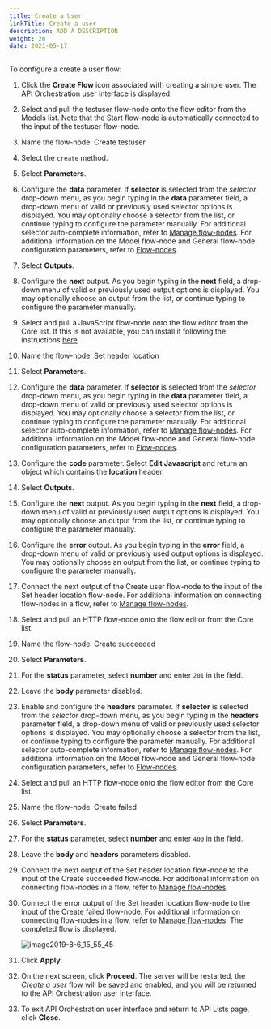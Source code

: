 ```yaml
---
title: Create a User
linkTitle: Create a user
description: ADD A DESCRIPTION
weight: 20
date: 2021-05-17
---
```


To configure a create a user flow:

1. Click the **Create Flow** icon associated with creating a simple user.
    The API Orchestration user interface is displayed.

2. Select and pull the testuser flow-node onto the flow editor from the Models list. Note that the Start flow-node is automatically connected to the input of the testuser flow-node.

3. Name the flow-node: Create testuser

4. Select the `create` method.

5. Select **Parameters**.

6. Configure the **data** parameter. If **selector** is selected from the _selector_ drop-down menu, as you begin typing in the **data** parameter field, a drop-down menu of valid or previously used selector options is displayed. You may optionally choose a selector from the list, or continue typing to configure the parameter manually. For additional selector auto-complete information, refer to [Manage flow-nodes](/docs/developer_guide/flows/manage_flow-nodes/). For additional information on the Model flow-node and General flow-node configuration parameters, refer to [Flow-nodes](/docs/developer_guide/flows/flow-nodes/).

7. Select **Outputs**.

8. Configure the **next** output. As you begin typing in the **next** field, a drop-down menu of valid or previously used output options is displayed. You may optionally choose an output from the list, or continue typing to configure the parameter manually.

9. Select and pull a JavaScript flow-node onto the flow editor from the Core list. If this is not available, you can install it following the instructions [here](/docs/developer_guide/flows/flow-nodes/javascript_flow-node/).

10. Name the flow-node: Set header location

11. Select **Parameters**.

12. Configure the **data** parameter. If **selector** is selected from the _selector_ drop-down menu, as you begin typing in the **data** parameter field, a drop-down menu of valid or previously used selector options is displayed. You may optionally choose a selector from the list, or continue typing to configure the parameter manually. For additional selector auto-complete information, refer to [Manage flow-nodes](/docs/developer_guide/flows/manage_flow-nodes/). For additional information on the Model flow-node and General flow-node configuration parameters, refer to [Flow-nodes](/docs/developer_guide/flows/flow-nodes/).

13. Configure the **code** parameter. Select **Edit Javascript** and return an object which contains the **location** header.

14. Select **Outputs**.

15. Configure the **next** output. As you begin typing in the **next** field, a drop-down menu of valid or previously used output options is displayed. You may optionally choose an output from the list, or continue typing to configure the parameter manually.

16. Configure the **error** output. As you begin typing in the **error** field, a drop-down menu of valid or previously used output options is displayed. You may optionally choose an output from the list, or continue typing to configure the parameter manually.

17. Connect the next output of the Create user flow-node to the input of the Set header location flow-node. For additional information on connecting flow-nodes in a flow, refer to [Manage flow-nodes](/docs/developer_guide/flows/manage_flow-nodes/).

18. Select and pull an HTTP flow-node onto the flow editor from the Core list.

19. Name the flow-node: Create succeeded

20. Select **Parameters**.

21. For the **status** parameter, select **number** and enter `201` in the field.

22. Leave the **body** parameter disabled.

23. Enable and configure the **headers** parameter. If **selector** is selected from the _selector_ drop-down menu, as you begin typing in the **headers** parameter field, a drop-down menu of valid or previously used selector options is displayed. You may optionally choose a selector from the list, or continue typing to configure the parameter manually. For additional selector auto-complete information, refer to [Manage flow-nodes](/docs/developer_guide/flows/manage_flow-nodes/). For additional information on the Model flow-node and General flow-node configuration parameters, refer to [Flow-nodes](/docs/developer_guide/flows/flow-nodes/).

24. Select and pull an HTTP flow-node onto the flow editor from the Core list.

25. Name the flow-node: Create failed

26. Select **Parameters**.

27. For the **status** parameter, select **number** and enter `400` in the field.

28. Leave the **body** and **headers** parameters disabled.

29. Connect the next output of the Set header location flow-node to the input of the Create succeeded flow-node. For additional information on connecting flow-nodes in a flow, refer to [Manage flow-nodes](/docs/developer_guide/flows/manage_flow-nodes/).

30. Connect the error output of the Set header location flow-node to the input of the Create failed flow-node. For additional information on connecting flow-nodes in a flow, refer to [Manage flow-nodes](/docs/developer_guide/flows/manage_flow-nodes/). The completed flow is displayed.

    ![image2019-8-6_15_55_45](/Images/image2019-8-6_15_55_45.png)
31. Click **Apply**.

32. On the next screen, click **Proceed**. The server will be restarted, the _Create a user_ flow will be saved and enabled, and you will be returned to the API Orchestration user interface.

33. To exit API Orchestration user interface and return to API Lists page, click **Close**.
